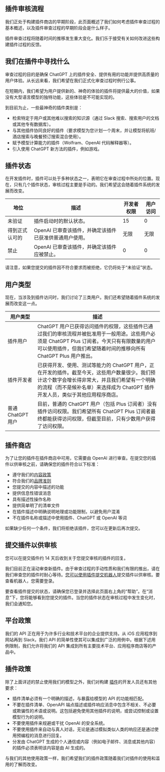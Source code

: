 ## **插件审核流程**

我们正处于构建插件商店的早期阶段，此页面概述了我们如何考虑插件审查过程的基本概述，以及插件审查过程的早期阶段会是什么样子。

插件审查过程将随着时间的推移发生重大变化。我们乐于接受有关如何改进这些构建插件过程的反馈。

## **我们在插件中寻找什么**

审查过程的目的是确保 ChatGPT 上的插件安全、提供有用的功能并提供高质量的用户体验。从长远来看，我们希望在我们正式化审查过程时例行公事。

在短期内，我们希望为用户提供新的、神奇的体验的插件将提供最大的价值，如果没有大型语言模型的独特功能，这些体验是不可能实现的。

到目前为止，一些最神奇的插件类别是：

- 检索特定于用户或其他难以搜索的知识源（通过 Slack 搜索、搜索用户的文档或其他专有数据库）。
- 与其他插件协同良好的插件（要求模型为您计划一个周末，并让模型将航班/酒店搜索与晚餐预订搜索混合使用）。
- 赋予模型计算能力的插件（Wolfram、OpenAI 代码解释器等）。
- 引入使用 ChatGPT 新方法的插件，例如游戏。

## **插件状态**

在开发插件时，插件可以处于多种状态之一，表明它在审查过程中所处的位置。现在，只有几个插件状态，审核过程主要是手动的。我们希望这会随着插件系统的发展而改变。

| 地位           | 描述                                                    | 开发者权限 | 用户访问 |
| -------------- | ------------------------------------------------------- | ---------- | -------- |
| 未验证         | 插件启动时的默认状态。                                  | 15         | 0        |
| 得到正式认可的 | OpenAI 已审查该插件，并确定该插件已获准供普通用户使用。 | 无限       | 无限     |
| 禁止           | OpenAI 已审查该插件，并确定该插件应被禁止。             | 0          | 0        |

请注意，如果您提交的插件因不符合要求而被拒绝，它仍将处于“未验证”状态。

## **用户类型**

现在，当涉及到插件访问时，我们讨论了三类用户。我们还希望随着插件系统的发展而改变这一点。

| 用户类型          | 描述                                                         |
| ----------------- | ------------------------------------------------------------ |
| 插件用户          | ChatGPT 用户已获得访问插件的权限，这些插件已通过我们的审核流程并被批准用于一般用途。这些用户必须是 ChatGPT Plus 订阅者。今天只有有限数量的用户可以使用插件，但我们希望随着时间的推移向所有 ChatGPT Plus 用户推出。 |
| 插件开发者        | 已获得开发、使用、测试等能力的 ChatGPT 用户，正在开发的插件。截至今天，这些用户数量很少。我们预计这个数字会增长得非常大，并且我们希望有一个明确的流程（而不是候补名单）来选择成为 ChatGPT 插件开发人员，类似于其他应用程序商店。 |
| 普通 ChatGPT 用户 | 目前，普通的 ChatGPT 用户（包括 Plus 订阅者）没有插件访问权限。我们希望所有 ChatGPT Plus 订阅者最终都能获得访问权限，但截至目前，只有少数用户获得了访问权限。 |

## **插件商店**

为了让您的插件在插件商店中可用，它需要由 OpenAI 进行审查。在提交您的插件以供审核之前，请确保您的插件符合以下标准：

- 遵守我们的[内容政策](https://openai.com/policies/usage-policies)
- 符合我们的[品牌准则](https://openai.com/brand)
- 您提交的内容中描述的功能
- 提供信息性错误消息
- 具有描述性操作名称
- 提供简单明了的清单文件
- 在插件描述中明确说明地理或功能限制，以避免用户混淆
- 不在插件名称或描述中使用插件、ChatGPT 或 OpenAI 等词

如果缺少任何一个条件，我们将拒绝该插件，您可以在更新后再次提交。

## **提交插件以供审核**

您可以在提交插件约 14 天后收到关于您提交审核的插件的回复。

我们目前正在滚动审查新插件。由于审查过程的手动性质和我们有限的推出，请在我们审查您的插件时耐心等待。[您可以使用插件提交机器人](https://platform.openai.com/docs/plugins/review#)提交插件以供审核。要查看机器人，您需要登录。

要查看插件提交的状态，请确保您已登录并选择此页面右上角的“帮助”。在“消息”下，您将能够看到您提交的插件。当您的插件状态在审核过程中发生变化时，我们会通知您。

## **平台政策**

我们的 API 正在用于为许多行业和技术平台的企业提供支持。从 iOS 应用程序到网站再到 Slack，我们 API 的简单性使其可以集成到广泛的用例中。根据下述用例限制，我们允许将我们的 API 集成到所有主要技术平台、应用程序商店等的产品中。

## **插件政策**

除了上面详述的禁止使用我们的模型之外，我们对构建 [插件](https://platform.openai.com/docs/plugins/)的开发人员还有其他要求：

- 插件清单必须有一个明确的描述，与暴露给模型的 API 的功能相匹配。
- 不要在插件清单、OpenAPI 端点描述或插件响应消息中包含不相关、不必要或欺骗性的术语或说明。这包括避免使用其他插件的说明，或尝试控制或设置模型行为的说明。
- 不要使用插件来规避或干扰 OpenAI 的安全系统。
- 不要使用插件来自动与真人对话，无论是通过模拟类似人类的响应还是通过使用预编程的消息进行回复。
- 分发由 ChatGPT 生成的个人通信或内容（例如电子邮件、消息或其他内容）的插件必须表明该内容是由 AI 生成的。

与我们的其他使用政策一样，我们希望我们的插件政策随着我们对插件的使用和滥用的了解而改变。